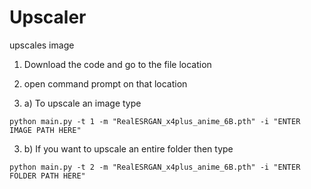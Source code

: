 # Upscaler
upscales image

1. Download the code and go to the file location

2. open command prompt on that location

3. a) To upscale an image type
```
python main.py -t 1 -m "RealESRGAN_x4plus_anime_6B.pth" -i "ENTER IMAGE PATH HERE"
``` 
3. b) If you want to upscale an entire folder then type
```
python main.py -t 2 -m "RealESRGAN_x4plus_anime_6B.pth" -i "ENTER FOLDER PATH HERE"
```
 
